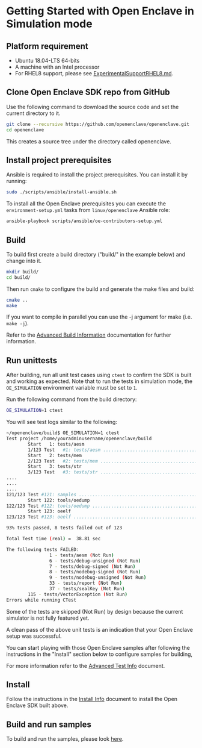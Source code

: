 # Getting Started with Open Enclave in Simulation mode

## Platform requirement

- Ubuntu 18.04-LTS 64-bits
- A machine with an Intel processor
- For RHEL8 support, please see [ExperimentalSupportRHEL8.md](ExperimentalSupportRHEL8.md).

## Clone Open Enclave SDK repo from GitHub

Use the following command to download the source code and set the current directory to it.

```bash
git clone --recursive https://github.com/openenclave/openenclave.git
cd openenclave
```

This creates a source tree under the directory called openenclave.

## Install project prerequisites

Ansible is required to install the project prerequisites. You can install it by running:

```bash
sudo ./scripts/ansible/install-ansible.sh
```

To install all the Open Enclave prerequisites you can execute the `environment-setup.yml` tasks from `linux/openenclave` Ansible role:

```bash
ansible-playbook scripts/ansible/oe-contributors-setup.yml
```

## Build

To build first create a build directory ("build/" in the example below) and change into it.

```bash
mkdir build/
cd build/
```

Then run `cmake` to configure the build and generate the make files and build:

```bash
cmake ..
make
```

If you want to compile in parallel you can use the -j argument for make (i.e. `make -j`).

Refer to the [Advanced Build Information](AdvancedBuildInfo.md) documentation for further information.

## Run unittests

After building, run all unit test cases using `ctest` to confirm the SDK is built and working as expected.
Note that to run the tests in simulation mode, the `OE_SIMULATION` environment variable must be set to `1`.

Run the following command from the build directory:

```bash
OE_SIMULATION=1 ctest
```

You will see test logs similar to the following:

```bash
~/openenclave/build$ OE_SIMULATION=1 ctest
Test project /home/youradminusername/openenclave/build
        Start   1: tests/aesm
        1/123 Test   #1: tests/aesm ...............................................................................................................***Skipped   0.00 sec
        Start   2: tests/mem
        2/123 Test   #2: tests/mem ................................................................................................................   Passed    0.00 sec
        Start   3: tests/str
        3/123 Test   #3: tests/str ................................................................................................................   Passed    0.00 sec
....
....
....
121/123 Test #121: samples ..................................................................................................................   Passed    4.46 sec
        Start 122: tools/oedump
122/123 Test #122: tools/oedump .............................................................................................................   Passed    0.00 sec
        Start 123: oeelf
123/123 Test #123: oeelf ....................................................................................................................   Passed    0.00 sec

93% tests passed, 8 tests failed out of 123

Total Test time (real) =  38.81 sec

The following tests FAILED:
                1 - tests/aesm (Not Run)
                6 - tests/debug-unsigned (Not Run)
                7 - tests/debug-signed (Not Run)
                8 - tests/nodebug-signed (Not Run)
                9 - tests/nodebug-unsigned (Not Run)
                33 - tests/report (Not Run)
                37 - tests/sealKey (Not Run)
        115 - tests/VectorException (Not Run)
Errors while running CTest
```

Some of the tests are skipped (Not Run) by design because the current simulator is not fully featured yet.

A clean pass of the above unit tests is an indication that your Open Enclave setup was successful.

You can start playing with those Open Enclave samples after following the instructions in the "Install" section below to configure samples for building,

For more information refer to the [Advanced Test Info](AdvancedTestInfo.md) document.

## Install

 Follow the instructions in the [Install Info](LinuxInstallInfo.md) document to install the Open Enclave SDK built above.

## Build and run samples

To build and run the samples, please look [here](/samples/README.md).
